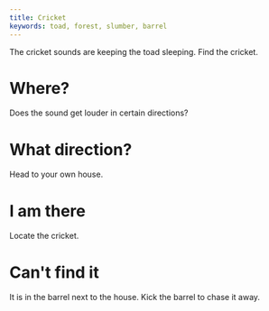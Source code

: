 ```yaml
---
title: Cricket
keywords: toad, forest, slumber, barrel
---
```


The cricket sounds are keeping the toad sleeping. Find the cricket.

# Where?
Does the sound get louder in certain directions?

# What direction?
Head to your own house.

# I am there
Locate the cricket.

# Can't find it
It is in the barrel next to the house. Kick the barrel to chase it away.
